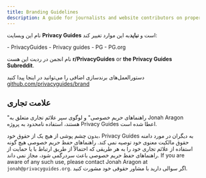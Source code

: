 ```yaml
---
title: Branding Guidelines
description: A guide for journalists and website contributors on proper branding of the Privacy Guides wordmark and logo.
---
```


نام این وبسایت **Privacy Guides** است و **نباید**به این موارد تغییر کند:

<div class="pg-red" markdown>
- PrivacyGuides
- Privacy guides
- PG
- PG.org
</div>

نام انجمن در ردیت این هست **r/PrivacyGuides** or **the Privacy Guides Subreddit**.

دستورالعمل‌های برندسازی اضافی را می‌توانید در اینجا پیدا کنید [github.com/privacyguides/brand](https://github.com/privacyguides/brand)

## علامت تجاری

"راهنماهای حریم خصوصی" و لوگوی سپر علائم تجاری متعلق به Jonah Aragon هستند، استفاده نامحدود به پروژه Privacy Guides اعطا شده است.

بدون چشم پوشی از هیچ یک از حقوق خود، Privacy Guides به دیگران در مورد دامنه حقوق مالکیت معنوی خود توصیه نمی کند. راهنماهای حفظ حریم خصوصی هیچ گونه استفاده از علائم تجاری خود را به هر طریقی که احتمالاً از طریق ارتباط با یا حمایت از راهنماهای حفظ حریم خصوصی باعث سردرگمی شود، مجاز نمی داند. If you are aware of any such use, please contact Jonah Aragon at `jonah@privacyguides.org`. اگر سوالی دارید با مشاور حقوقی خود مشورت کنید.
